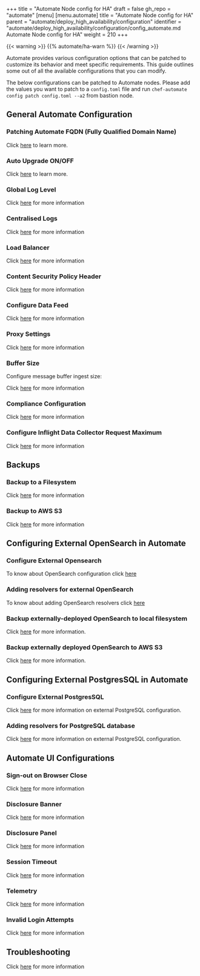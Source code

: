 +++
title = "Automate Node config for HA"
draft = false
gh_repo = "automate"
[menu]
  [menu.automate]
    title = "Automate Node config for HA"
    parent = "automate/deploy_high_availability/configuration"
    identifier = "automate/deploy_high_availability/configuration/config_automate.md Automate Node config for HA"
    weight = 210
+++

{{< warning >}}
{{% automate/ha-warn %}}
{{< /warning >}}

Automate provides various configuration options that can be patched to customize its behavior and meet specific requirements. This guide outlines some out of all the available configurations that you can modify.

The below configurations can be patched to Automate nodes. Please add the values you want to patch to a `config.toml` file and run `chef-automate config patch config.toml --a2` from bastion node.

## General Automate Configuration
### Patching Automate FQDN (Fully Qualified Domain Name)

Click [here](/automate/configuration/#chef-automate-fqdn) to learn more.

### Auto Upgrade ON/OFF

Click [here](/automate/configuration/#upgrade-strategy) to learn more.

### Global Log Level

Click [here](/automate/log_management/) for more information

### Centralised Logs

Click [here](/automate/centralizing_log/) for more information

### Load Balancer

Click [here](/automate/configuration/#load-balancer) for more information

### Content Security Policy Header

Click [here](/automate/configuration/#content-security-policy-header) for more information

### Configure Data Feed

Click [here](/automate/datafeed/#configuring-global-data-feed-behavior) for more information

### Proxy Settings

Click [here](/automate/configuration/#proxy-settings) for more information

### Buffer Size

Configure message buffer ingest size:

Click [here](/automate/configuration/#buffer-size) for more information

### Compliance Configuration

Click [here](/automate/configuration/#compliance-configuration) for more information

### Configure Inflight Data Collector Request Maximum

Click [here](/automate/configuration/#configure-inflight-data-collector-request-maximum) for more information

## Backups

### Backup to a Filesystem

Click [here](/automate/backup/#backup-to-a-filesystem) for more information

### Backup to AWS S3

Click [here](/automate/backup/#backup-to-aws-s3) for more information

## Configuring External OpenSearch in Automate

### Configure External Opensearch

To know about OpenSearch configuration click [here](automate/install/#configuring-external-opensearch)

### Adding resolvers for external OpenSearch
To know about adding OpenSearch resolvers click [here](automate/install/#adding-resolvers-for-opensearch)

### Backup externally-deployed OpenSearch to local filesystem

Click [here](automate/install/#backup-externally-deployed-opensearch-to-local-filesystem) for more information.

### Backup externally deployed OpenSearch to AWS S3

Click [here](automate/install/#backup-externally-deployed-opensearch-to-aws-s3) for more information.

## Configuring External PostgresSQL in Automate
### Configure External PostgresSQL

Click [here](automate/install/#configuring-an-external-postgresql-database) for more information on external PostgreSQL configuration.

### Adding resolvers for PostgreSQL database

Click [here](automate/install/#adding-resolvers-for-postgresql-database) for more information on external PostgreSQL configuration.

## Automate UI Configurations

### Sign-out on Browser Close
Click [here](/automate/configuration/#sign-out-on-browser-close) for more information

### Disclosure Banner

Click [here](/automate/configuration/#disclosure-banner) for more information

### Disclosure Panel

Click [here](/automate/configuration/#disclosure-panel) for more information

### Session Timeout

Click [here](/automate/session_timeout/) for more information

###  Telemetry

Click [here](/automate/telemetry/) for more information

### Invalid Login Attempts

Click [here](/automate/invalid_login_attempts/) for more information

## Troubleshooting

Click [here](/automate/configuration/#troubleshooting) for more information